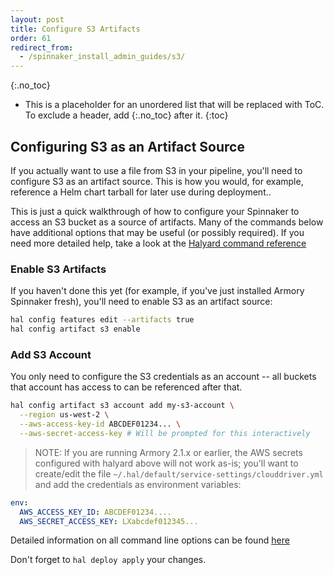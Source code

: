 ```yaml
---
layout: post
title: Configure S3 Artifacts
order: 61
redirect_from:
  - /spinnaker_install_admin_guides/s3/
---
```

{:.no_toc}
* This is a placeholder for an unordered list that will be replaced with ToC. To exclude a header, add {:.no_toc} after it.
{:toc}

## Configuring S3 as an Artifact Source

If you actually want to use a file from S3 in your pipeline,
you'll need to configure S3 as an artifact source.  This is how you would,
for example, reference a Helm chart tarball for later use during
deployment..

This is just a quick walkthrough of how to configure your Spinnaker to access
an S3 bucket as a source of artifacts.  Many of the commands below have
additional options that may be useful (or possibly required).  If you need
more detailed help, take a look at the
[Halyard command reference](https://www.spinnaker.io/reference/halyard/commands/#hal-config-artifact-s3-account)

### Enable S3 Artifacts

If you haven't done this yet (for example, if you've just installed Armory
Spinnaker fresh), you'll need to enable S3 as an artifact source:

```bash
hal config features edit --artifacts true
hal config artifact s3 enable
```

### Add S3 Account

You only need to configure the S3 credentials as an account -- all buckets
that account has access to can be referenced after that.

```bash
hal config artifact s3 account add my-s3-account \
  --region us-west-2 \
  --aws-access-key-id ABCDEF01234... \
  --aws-secret-access-key # Will be prompted for this interactively
```

> NOTE:  If you are running Armory 2.1.x or earlier, the AWS secrets configured
> with halyard above will not work as-is; you'll want to create/edit the file
> `~/.hal/default/service-settings/clouddriver.yml` and add the credentials as
> environment variables:
```yaml
env:
  AWS_ACCESS_KEY_ID: ABCDEF01234....
  AWS_SECRET_ACCESS_KEY: LXabcdef012345...
```

Detailed information on all command line options can be found [here](https://www.spinnaker.io/reference/halyard/commands/#hal-config-artifact-s3-account-add)

Don't forget to `hal deploy apply` your changes.



